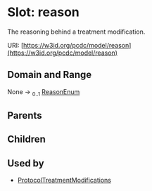 
# Slot: reason


The reasoning behind a treatment modification.

URI: [https://w3id.org/pcdc/model/reason](https://w3id.org/pcdc/model/reason)


## Domain and Range

None &#8594;  <sub>0..1</sub> [ReasonEnum](ReasonEnum.md)

## Parents


## Children


## Used by

 * [ProtocolTreatmentModifications](ProtocolTreatmentModifications.md)
